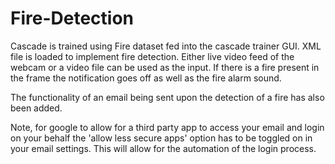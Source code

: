 # Fire-Detection
Cascade is trained using Fire dataset fed into the cascade trainer GUI.
XML file is loaded to implement fire detection.
Either live video feed of the webcam or a video file can be used as the input.
If there is a fire present in the frame the notification goes off as well as the fire alarm sound.

The functionality of an email being sent upon the detection of a fire has also been added. 

Note, for google to allow for a third party app to access your email and login on your behalf the 'allow less secure apps' option has to be toggled on in your email settings. 
This will allow for the automation of the login process.
